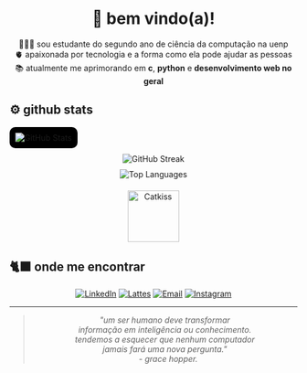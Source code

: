 <div align="center">
  <h1>🦕 bem vindo(a)!</h1>
</div>
  
<p align="center">
  👩🏻‍💻 sou estudante do segundo ano de ciência da computação na uenp  <br>
  🫀 apaixonada por tecnologia e a forma como ela pode ajudar as pessoas <br>
  📚 atualmente me aprimorando em <b>c</b>, <b>python</b> e <b>desenvolvimento web no geral</b>
</p>

## ⚙️ github stats

<div align="center" style="background-color:#000000; padding:10px; border-radius:10px; display: inline-block;">
  <img src="https://github-readme-stats.vercel.app/api?username=angelicaliutti777&show_icons=true&theme=dracula&count_private=true" alt="GitHub Stats" />
</div>

<div align="center" style="margin-top: 10px;">
  <img src="https://github-readme-streak-stats.herokuapp.com/?user=angelicaliutti777&theme=dracula" alt="GitHub Streak" />
</div>

<div align="center" style="margin-top: 10px;">
  <img src="https://github-readme-stats.vercel.app/api/top-langs/?username=angelicaliutti777&layout=compact&theme=dracula&count_private=true" alt="Top Languages" />
</div>

<div align="center" style="margin-top: 20px;">
  <img src="https://media.tenor.com/R9HX1srmFmcAAAAi/cat-kiss.gif" alt="Catkiss" width="90" />
</div>

## 🐈‍⬛ onde me encontrar

<div align="center">

[![LinkedIn](https://img.shields.io/badge/LinkedIn-0077B5?style=for-the-badge&logo=linkedin&logoColor=white)](https://www.linkedin.com/in/angélica-luiza-liutti-luiz-448885304/) [![Lattes](https://img.shields.io/badge/Lattes-0074D9?style=for-the-badge&logo=google-scholar&logoColor=white)](http://lattes.cnpq.br/7640491751338541) [![Email](https://img.shields.io/badge/Email-D14836?style=for-the-badge&logo=gmail&logoColor=white)](mailto:angelica.luiz@discente.uenp.edu.br) [![Instagram](https://img.shields.io/badge/Instagram-E4405F?style=for-the-badge&logo=instagram&logoColor=white)](https://instagram.com/angelicaliutti)

</div>

---

<div align="center">

> _"um ser humano deve transformar  <br>
> informação em inteligência ou conhecimento.  <br>
> tendemos a esquecer que nenhum computador  <br>
> jamais fará uma nova pergunta."  <br>
> &nbsp;&nbsp;&nbsp;- grace hopper._

</div>

